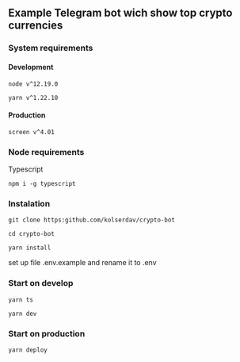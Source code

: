 ## Example Telegram bot wich show top crypto currencies

### System requirements 

#### Development

`node v^12.19.0`  

`yarn v^1.22.10`

#### Production
`screen v^4.01`

### Node requirements

Typescript  

`npm i -g typescript`

### Instalation

`git clone https:github.com/kolserdav/crypto-bot`  

`cd crypto-bot`  

`yarn install`  


set up file .env.example and rename it to .env

### Start on develop

`yarn ts`  

`yarn dev`  


### Start on production

`yarn deploy`